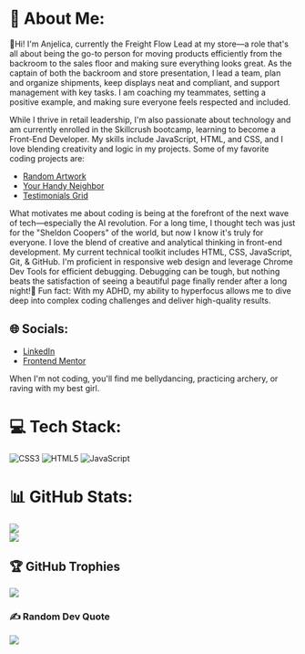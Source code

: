 # 💫 About Me:

👋Hi! I'm Anjelica, currently the Freight Flow Lead at my store—a role that's all about being the go-to person for moving products efficiently from the backroom to the sales floor and making sure everything looks great. As the captain of both the backroom and store presentation, I lead a team, plan and organize shipments, keep displays neat and compliant, and support management with key tasks. I am coaching my teammates, setting a positive example, and making sure everyone feels respected and included.

While I thrive in retail leadership, I'm also passionate about technology and am currently enrolled in the Skillcrush bootcamp, learning to become a Front-End Developer. My skills include JavaScript, HTML, and CSS, and I love blending creativity and logic in my projects. Some of my favorite coding projects are:

- [Random Artwork](https://github.com/Anjie-MF/devChallenges_RandomArtwork)
- [Your Handy Neighbor](https://github.com/Anjie-MF/Your-Handy_Neighbor)
- [Testimonials Grid](https://github.com/Anjie-MF/FEM_testimonialsGrids_figmaChallenge)

What motivates me about coding is being at the forefront of the next wave of tech—especially the AI revolution. For a long time, I thought tech was just for the "Sheldon Coopers" of the world, but now I know it's truly for everyone. I love the blend of creative and analytical thinking in front-end development. My current technical toolkit includes HTML, CSS, JavaScript, Git, & GitHub. I'm proficient in responsive web design and leverage Chrome Dev Tools for efficient debugging.  Debugging can be tough, but nothing beats the satisfaction of seeing a beautiful page finally render after a long night!🌟 Fun fact: With my ADHD, my ability to hyperfocus allows me to dive deep into complex coding challenges and deliver high-quality results. 

## 🌐 Socials:
- [LinkedIn](https://www.linkedin.com/in/anjiemay23)
- [Frontend Mentor](https://www.frontendmentor.io/profile/Anjie-MF)

When I'm not coding, you'll find me bellydancing, practicing archery, or raving with my best girl.

# 💻 Tech Stack:
![CSS3](https://img.shields.io/badge/css3-%231572B6.svg?style=for-the-badge&logo=css3&logoColor=white) ![HTML5](https://img.shields.io/badge/html5-%23E34F26.svg?style=for-the-badge&logo=html5&logoColor=white) ![JavaScript](https://img.shields.io/badge/javascript-%23323330.svg?style=for-the-badge&logo=javascript&logoColor=%23F7DF1E)

# 📊 GitHub Stats:
![](https://github-readme-stats.vercel.app/api?username=Anjie-MF&theme=highcontrast&hide_border=false&include_all_commits=false&count_private=false)<br/>
![](https://github-readme-stats.vercel.app/api/top-langs/?username=Anjie-MF&theme=highcontrast&hide_border=false&include_all_commits=false&count_private=false&layout=compact)

## 🏆 GitHub Trophies
![](https://github-profile-trophy.vercel.app/?username=Anjie-MF&theme=radical&no-frame=false&no-bg=true&margin-w=4)

### ✍️ Random Dev Quote
![](https://quotes-github-readme.vercel.app/api?type=horizontal&theme=gruvbox)


<!-- Proudly created with GPRM ( https://gprm.itsvg.in ) -->
